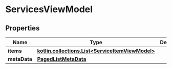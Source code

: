 
# ServicesViewModel

## Properties
Name | Type | Description | Notes
------------ | ------------- | ------------- | -------------
**items** | [**kotlin.collections.List&lt;ServiceItemViewModel&gt;**](ServiceItemViewModel.md) |  |  [optional]
**metaData** | [**PagedListMetaData**](PagedListMetaData.md) |  |  [optional]



